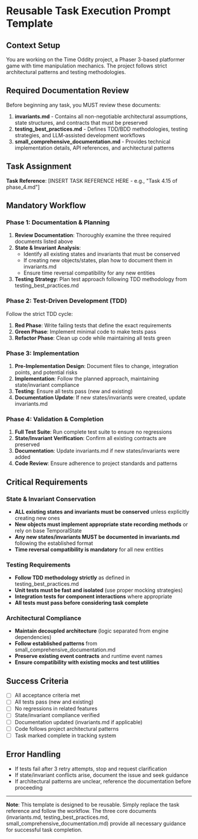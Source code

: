 # Reusable Task Execution Prompt Template

## Context Setup
You are working on the Time Oddity project, a Phaser 3-based platformer game with time manipulation mechanics. The project follows strict architectural patterns and testing methodologies.

## Required Documentation Review
Before beginning any task, you MUST review these documents:

1. **invariants.md** - Contains all non-negotiable architectural assumptions, state structures, and contracts that must be preserved
2. **testing_best_practices.md** - Defines TDD/BDD methodologies, testing strategies, and LLM-assisted development workflows  
3. **small_comprehensive_documentation.md** - Provides technical implementation details, API references, and architectural patterns

## Task Assignment
**Task Reference**: [INSERT TASK REFERENCE HERE - e.g., "Task 4.15 of phase_4.md"]

## Mandatory Workflow

### Phase 1: Documentation & Planning
1. **Review Documentation**: Thoroughly examine the three required documents listed above
2. **State & Invariant Analysis**: 
   - Identify all existing states and invariants that must be conserved
   - If creating new objects/states, plan how to document them in invariants.md
   - Ensure time reversal compatibility for any new entities
3. **Testing Strategy**: Plan test approach following TDD methodology from testing_best_practices.md

### Phase 2: Test-Driven Development (TDD)
Follow the strict TDD cycle:

1. **Red Phase**: Write failing tests that define the exact requirements
2. **Green Phase**: Implement minimal code to make tests pass
3. **Refactor Phase**: Clean up code while maintaining all tests green

### Phase 3: Implementation
1. **Pre-Implementation Design**: Document files to change, integration points, and potential risks
2. **Implementation**: Follow the planned approach, maintaining state/invariant compliance
3. **Testing**: Ensure all tests pass (new and existing)
4. **Documentation Update**: If new states/invariants were created, update invariants.md

### Phase 4: Validation & Completion
1. **Full Test Suite**: Run complete test suite to ensure no regressions
2. **State/Invariant Verification**: Confirm all existing contracts are preserved
3. **Documentation**: Update invariants.md if new states/invariants were added
4. **Code Review**: Ensure adherence to project standards and patterns

## Critical Requirements

### State & Invariant Conservation
- **ALL existing states and invariants must be conserved** unless explicitly creating new ones
- **New objects must implement appropriate state recording methods** or rely on base TemporalState
- **Any new states/invariants MUST be documented in invariants.md** following the established format
- **Time reversal compatibility is mandatory** for all new entities

### Testing Requirements
- **Follow TDD methodology strictly** as defined in testing_best_practices.md
- **Unit tests must be fast and isolated** (use proper mocking strategies)
- **Integration tests for component interactions** where appropriate
- **All tests must pass before considering task complete**

### Architectural Compliance
- **Maintain decoupled architecture** (logic separated from engine dependencies)
- **Follow established patterns** from small_comprehensive_documentation.md
- **Preserve existing event contracts** and runtime event names
- **Ensure compatibility with existing mocks and test utilities**

## Success Criteria
- [ ] All acceptance criteria met
- [ ] All tests pass (new and existing)
- [ ] No regressions in related features
- [ ] State/invariant compliance verified
- [ ] Documentation updated (invariants.md if applicable)
- [ ] Code follows project architectural patterns
- [ ] Task marked complete in tracking system

## Error Handling
- If tests fail after 3 retry attempts, stop and request clarification
- If state/invariant conflicts arise, document the issue and seek guidance
- If architectural patterns are unclear, reference the documentation before proceeding

---

**Note**: This template is designed to be reusable. Simply replace the task reference and follow the workflow. The three core documents (invariants.md, testing_best_practices.md, small_comprehensive_documentation.md) provide all necessary guidance for successful task completion. 